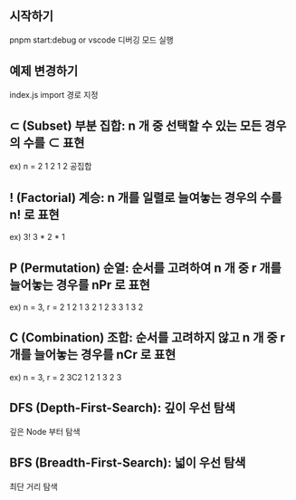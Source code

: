 ## 시작하기
pnpm start:debug
or
vscode 디버깅 모드 실행

## 예제 변경하기
index.js import 경로 지정


## ⊂ (Subset) 부분 집합: n 개 중 선택할 수 있는 모든 경우의 수를 ⊂ 표현
ex) n = 2
1 2
1
2
공집합

## ! (Factorial) 계승: n 개를 일렬로 늘여놓는 경우의 수를 n! 로 표현
ex) 3!
3 * 2 * 1

## P (Permutation) 순열: 순서를 고려하여 n 개 중 r 개를 늘어놓는 경우를 nPr 로 표현
ex) n = 3, r = 2
1 2
1 3
2 1
2 3
3 1
3 2

## C (Combination) 조합: 순서를 고려하지 않고 n 개 중 r 개를 늘어놓는 경우를 nCr 로 표현
ex) n = 3, r = 2
3C2
1 2
1 3
2 3

## DFS (Depth-First-Search): 깊이 우선 탐색
깊은 Node 부터 탐색

## BFS (Breadth-First-Search): 넓이 우선 탐색
최단 거리 탐색
